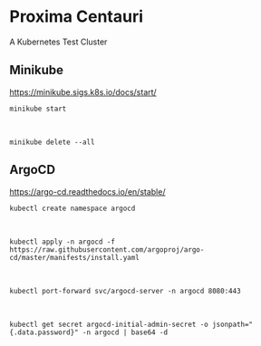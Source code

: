# Proxima Centauri 
A Kubernetes Test Cluster

## Minikube
https://minikube.sigs.k8s.io/docs/start/

    minikube start 
<br>
    
    minikube delete --all

## ArgoCD
https://argo-cd.readthedocs.io/en/stable/

    kubectl create namespace argocd
<br>

    kubectl apply -n argocd -f https://raw.githubusercontent.com/argoproj/argo-cd/master/manifests/install.yaml
<br>

    kubectl port-forward svc/argocd-server -n argocd 8080:443
<br>   

    kubectl get secret argocd-initial-admin-secret -o jsonpath="{.data.password}" -n argocd | base64 -d
